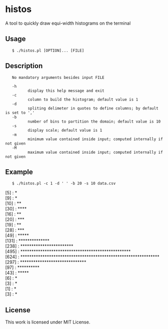 # histos
A tool to quickly draw equi-width histograms on the terminal

## Usage
       $ ./histos.pl [OPTION]... [FILE]

## Description
       No mandatory arguments besides input FILE

       -h
              display this help message and exit
       -c
              column to build the histogram; default value is 1
       -d
              spliting delimeter in quotes to define columns; by default is set to ','
       -b
              number of bins to partition the domain; default value is 10
       -s
              display scale; default value is 1
       -m
              minimum value contained inside input; computed internally if not given
       -M
              maximum value contained inside input; computed internally if not given

## Example
       $ ./histos.pl -c 1 -d ' ' -b 20 -s 10 data.csv
[5]    : *<br/>
[9]    : *<br/>
[10]   : **<br/>
[30]   : ****<br/>
[16]   : **<br/>
[20]   : ***<br/>
[19]   : **<br/>
[28]   : ***<br/>
[49]   : *****<br/>
[131]  : **************<br/>
[238]  : ************************<br/>
[495]  : **************************************************<br/>
[624]  : ***************************************************************<br/>
[297]  : ******************************<br/>
[97]   : **********<br/>
[43]   : *****<br/>
[6]    : *<br/>
[3]    : *<br/>
[1]    : *<br/>
[3]    : *<br/>

## License
This work is licensed under MIT License.
